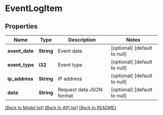 # EventLogItem

## Properties
Name | Type | Description | Notes
------------ | ------------- | ------------- | -------------
**event_date** | **String** | Event date | [optional] [default to null]
**event_type** | **i32** | Event type | [optional] [default to null]
**ip_address** | **String** | IP address | [optional] [default to null]
**data** | **String** | Request data JSON format | [optional] [default to null]

[[Back to Model list]](../README.md#documentation-for-models) [[Back to API list]](../README.md#documentation-for-api-endpoints) [[Back to README]](../README.md)


